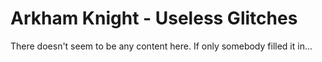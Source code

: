 # Arkham Knight - Useless Glitches

There doesn't seem to be any content here. If only somebody filled it in...